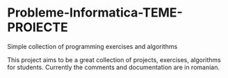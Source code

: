 # Probleme-Informatica-TEME-PROIECTE
Simple collection of programming exercises and algorithms


This project aims to be a great collection of projects, exercises, algorithms for students.
Currently the comments and documentation are in romanian.
